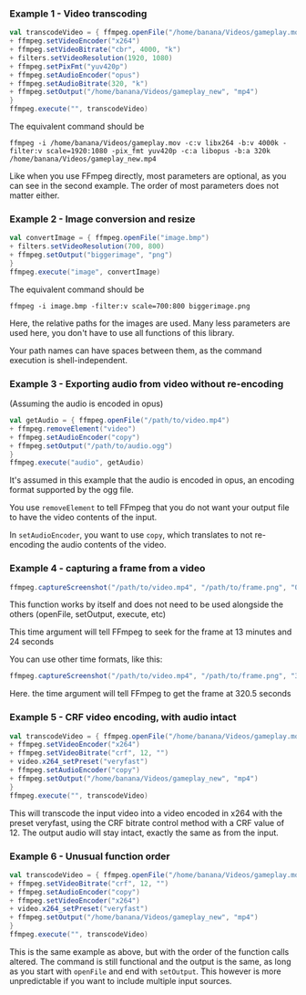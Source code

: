 ### Example 1 - Video transcoding
```scala
val transcodeVideo = { ffmpeg.openFile("/home/banana/Videos/gameplay.mov")
+ ffmpeg.setVideoEncoder("x264")
+ ffmpeg.setVideoBitrate("cbr", 4000, "k")
+ filters.setVideoResolution(1920, 1080)
+ ffmpeg.setPixFmt("yuv420p")
+ ffmpeg.setAudioEncoder("opus")
+ ffmpeg.setAudioBitrate(320, "k")
+ ffmpeg.setOutput("/home/banana/Videos/gameplay_new", "mp4")
}
ffmpeg.execute("", transcodeVideo)
```

The equivalent command should be
```
ffmpeg -i /home/banana/Videos/gameplay.mov -c:v libx264 -b:v 4000k -filter:v scale=1920:1080 -pix_fmt yuv420p -c:a libopus -b:a 320k /home/banana/Videos/gameplay_new.mp4
```
Like when you use FFmpeg directly, most parameters are optional, as you can see in the second example. The order of most parameters does not matter either.

### Example 2 - Image conversion and resize
```scala
val convertImage = { ffmpeg.openFile("image.bmp")
+ filters.setVideoResolution(700, 800)
+ ffmpeg.setOutput("biggerimage", "png")
}
ffmpeg.execute("image", convertImage)
```
The equivalent command should be
```
ffmpeg -i image.bmp -filter:v scale=700:800 biggerimage.png
```
Here, the relative paths for the images are used. Many less parameters are used here, you don't have to use all functions of this library.

Your path names can have spaces between them, as the command execution is shell-independent.

### Example 3 - Exporting audio from video without re-encoding
(Assuming the audio is encoded in opus)

```scala
val getAudio = { ffmpeg.openFile("/path/to/video.mp4")
+ ffmpeg.removeElement("video")
+ ffmpeg.setAudioEncoder("copy")
+ ffmpeg.setOutput("/path/to/audio.ogg")
}
ffmpeg.execute("audio", getAudio)
```

It's assumed in this example that the audio is encoded in opus, an encoding format supported by the ogg file.

You use ```removeElement``` to tell FFmpeg that you do not want your output file to have the video contents of the input.

In ```setAudioEncoder```, you want to use ```copy```, which translates to not re-encoding the audio contents of the video.

### Example 4 - capturing a frame from a video

```scala
ffmpeg.captureScreenshot("/path/to/video.mp4", "/path/to/frame.png", "00:13:24")
```

This function works by itself and does not need to be used alongside the others (openFile, setOutput, execute, etc)

This time argument will tell FFmpeg to seek for the frame at 13 minutes and 24 seconds

You can use other time formats, like this:

```scala
ffmpeg.captureScreenshot("/path/to/video.mp4", "/path/to/frame.png", "320.5")
```

Here. the time argument will tell FFmpeg to get the frame at 320.5 seconds

### Example 5 - CRF video encoding, with audio intact
```scala
val transcodeVideo = { ffmpeg.openFile("/home/banana/Videos/gameplay.mov")
+ ffmpeg.setVideoEncoder("x264")
+ ffmpeg.setVideoBitrate("crf", 12, "")
+ video.x264_setPreset("veryfast")
+ ffmpeg.setAudioEncoder("copy")
+ ffmpeg.setOutput("/home/banana/Videos/gameplay_new", "mp4")
}
ffmpeg.execute("", transcodeVideo)
```

This will transcode the input video into a video encoded in x264 with the preset veryfast, using the CRF bitrate control method with a CRF value of 12. The output audio will stay intact, exactly the same as from the input.

### Example 6 - Unusual function order
```scala
val transcodeVideo = { ffmpeg.openFile("/home/banana/Videos/gameplay.mov")
+ ffmpeg.setVideoBitrate("crf", 12, "")
+ ffmpeg.setAudioEncoder("copy")
+ ffmpeg.setVideoEncoder("x264")
+ video.x264_setPreset("veryfast")
+ ffmpeg.setOutput("/home/banana/Videos/gameplay_new", "mp4")
}
ffmpeg.execute("", transcodeVideo)
```

This is the same example as above, but with the order of the function calls altered. The command is still functional and the output is the same, as long as you start with ```openFile``` and end with ```setOutput```. This however is more unpredictable if you want to include multiple input sources.
